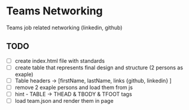 # Teams Networking

Teams job related networking (linkedin, github)

## TODO

- [ ] create index.html file with standards
- [ ] create table that represents final design and structure (2 persons as exaple)
- [ ] Table headers -> [firstName, lastName, links {github, linkedin} ]
- [ ] remove 2 exaple persons and load them from js
- [ ] hint - TABLE -> THEAD & TBODY & TFOOT tags
- [ ] load team.json and render them in page